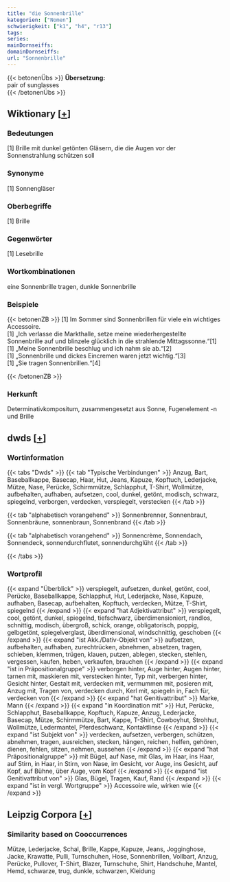```yaml
---
title: "die Sonnenbrille"
kategorien: ["Nomen"]
schwierigkeit: ["k1", "h4", "r13"]
tags:
series:
mainDornseiffs:
domainDornseiffs:
url: "Sonnenbrille"
---
```


{{< betonenÜbs >}}
**Übersetzung:**  
pair of sunglasses  
{{< /betonenÜbs >}}

## Wiktionary [[+](https://de.wiktionary.org/wiki/Sonnenbrille)]

### Bedeutungen
[1] Brille mit dunkel getönten Gläsern, die die Augen vor der Sonnenstrahlung schützen soll  

### Synonyme
[1] Sonnengläser  

### Oberbegriffe
[1] Brille  

### Gegenwörter
[1] Lesebrille  

### Wortkombinationen
eine Sonnenbrille tragen, dunkle Sonnenbrille  

### Beispiele
{{< betonenZB >}}
[1] Im Sommer sind Sonnenbrillen für viele ein wichtiges Accessoire.  
[1] „Ich verlasse die Markthalle, setze meine wiederhergestellte Sonnenbrille auf und blinzele glücklich in die strahlende Mittagssonne.“[1]  
[1] „Meine Sonnenbrille beschlug und ich nahm sie ab.“[2]  
[1] „Sonnenbrille und dickes Eincremen waren jetzt wichtig.“[3]  
[1] „Sie tragen Sonnenbrillen.“[4]  

{{< /betonenZB >}}
### Herkunft
Determinativkompositum, zusammengesetzt aus Sonne, Fugenelement -n und Brille  



## dwds [[+](https://www.dwds.de/wb/Sonnenbrille)]

### Wortinformation
{{< tabs "Dwds" >}}
{{< tab "Typische Verbindungen" >}}
Anzug, Bart, Baseballkappe, Basecap, Haar, Hut, Jeans, Kapuze, Kopftuch, Lederjacke, Mütze, Nase, Perücke, Schirmmütze, Schlapphut, T-Shirt, Wollmütze, aufbehalten, aufhaben, aufsetzen, cool, dunkel, getönt, modisch, schwarz, spiegelnd, verborgen, verdecken, verspiegelt, verstecken
{{< /tab >}}

{{< tab "alphabetisch vorangehend" >}}
Sonnenbrenner, Sonnenbraut, Sonnenbräune, sonnenbraun, Sonnenbrand
{{< /tab >}}

{{< tab "alphabetisch vorangehend" >}}
Sonnencrème, Sonnendach, Sonnendeck, sonnendurchflutet, sonnendurchglüht
{{< /tab >}}

{{< /tabs >}}

### Wortprofil
{{< expand "Überblick" >}} verspiegelt, aufsetzen, dunkel, getönt, cool, Perücke, Baseballkappe, Schlapphut, Hut, Lederjacke, Nase, Kapuze, aufhaben, Basecap, aufbehalten, Kopftuch, verdecken, Mütze, T-Shirt, spiegelnd {{< /expand >}}
{{< expand "hat Adjektivattribut" >}} verspiegelt, cool, getönt, dunkel, spiegelnd, tiefschwarz, überdimensioniert, randlos, schnittig, modisch, übergroß, schick, orange, obligatorisch, poppig, gelbgetönt, spiegelverglast, überdimensional, windschnittig, geschoben {{< /expand >}}
{{< expand "ist Akk./Dativ-Objekt von" >}} aufsetzen, aufbehalten, aufhaben, zurechtrücken, abnehmen, absetzen, tragen, schieben, klemmen, trügen, klauen, putzen, ablegen, stecken, stehlen, vergessen, kaufen, heben, verkaufen, brauchen {{< /expand >}}
{{< expand "ist in Präpositionalgruppe" >}} verborgen hinter, Auge hinter, Augen hinter, tarnen mit, maskieren mit, verstecken hinter, Typ mit, verbergen hinter, Gesicht hinter, Gestalt mit, verdecken mit, vermummen mit, posieren mit, Anzug mit, Tragen von, verdecken durch, Kerl mit, spiegeln in, Fach für, verdecken von {{< /expand >}}
{{< expand "hat Genitivattribut" >}} Marke, Mann {{< /expand >}}
{{< expand "in Koordination mit" >}} Hut, Perücke, Schlapphut, Baseballkappe, Kopftuch, Kapuze, Anzug, Lederjacke, Basecap, Mütze, Schirmmütze, Bart, Kappe, T-Shirt, Cowboyhut, Strohhut, Wollmütze, Ledermantel, Pferdeschwanz, Kontaktlinse {{< /expand >}}
{{< expand "ist Subjekt von" >}} verdecken, aufsetzen, verbergen, schützen, abnehmen, tragen, ausreichen, stecken, hängen, reichen, helfen, gehören, dienen, fehlen, sitzen, nehmen, aussehen {{< /expand >}}
{{< expand "hat Präpositionalgruppe" >}} mit Bügel, auf Nase, mit Glas, im Haar, ins Haar, auf Stirn, in Haar, in Stirn, von Nase, im Gesicht, vor Auge, ins Gesicht, auf Kopf, auf Bühne, über Auge, vom Kopf {{< /expand >}}
{{< expand "ist Genitivattribut von" >}} Glas, Bügel, Tragen, Kauf, Rand {{< /expand >}}
{{< expand "ist in vergl. Wortgruppe" >}} Accessoire wie, wirken wie {{< /expand >}}

## Leipzig Corpora [[+](https://corpora.uni-leipzig.de/en/res?word=Sonnenbrille&corpusId=deu_newscrawl-public_2018)]


### Similarity based on Cooccurrences
Mütze, Lederjacke, Schal, Brille, Kappe, Kapuze, Jeans, Jogginghose, Jacke, Krawatte, Pulli, Turnschuhen, Hose, Sonnenbrillen, Vollbart, Anzug, Perücke, Pullover, T-Shirt, Blazer, Turnschuhe, Shirt, Handschuhe, Mantel, Hemd, schwarze, trug, dunkle, schwarzen, Kleidung

